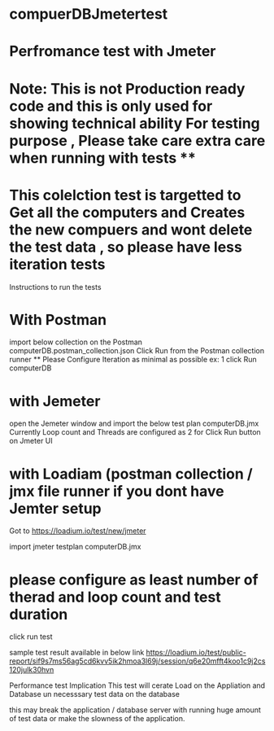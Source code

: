 # compuerDBJmetertest
# Perfromance test with Jmeter
# Note: This is not Production ready code and this is only used for showing technical ability For testing purpose , Please take care extra care when running with  tests **

# This colelction test is targetted to Get all the computers and Creates the new compuers and wont delete the test data , so please have less iteration tests 

Instructions to run the tests
# With Postman

import below collection on the Postman
computerDB.postman_collection.json
Click Run from the Postman collection runner ** Please 
Configure Iteration as minimal as possible ex: 1
click Run computerDB

# with Jemeter

open the Jemeter window and import the below test plan 
computerDB.jmx
Currently Loop count and Threads are configured as 2 for 
Click Run button on Jmeter UI

# with Loadiam (postman collection / jmx file runner  if you dont have Jemter setup 
Got to https://loadium.io/test/new/jmeter

import jmeter testplan  computerDB.jmx 
# please configure as least number of therad and loop count and test duration
click run test 

sample test result available in below link 
https://loadium.io/test/public-report/sif9s7ms56ag5cd6kvv5ik2hmoa3l69j/session/q6e20mfft4koo1c9j2cs120julk30hvn

Performance test Implication 
This test will cerate 
Load on the Appliation and Database
un necesssary test data on the database

this may break the application / database server with running huge amount of test data or make the slowness of the application.









